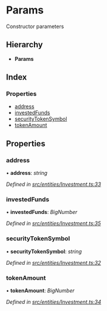 # Params

Constructor parameters

## Hierarchy

* **Params**

## Index

### Properties

* [address](_entities_investment_.params.md#address)
* [investedFunds](_entities_investment_.params.md#investedfunds)
* [securityTokenSymbol](_entities_investment_.params.md#securitytokensymbol)
* [tokenAmount](_entities_investment_.params.md#tokenamount)

## Properties

### address

• **address**: _string_

_Defined in_ [_src/entities/Investment.ts:33_](https://github.com/PolymathNetwork/polymath-sdk/blob/550676f/src/entities/Investment.ts#L33)

### investedFunds

• **investedFunds**: _BigNumber_

_Defined in_ [_src/entities/Investment.ts:35_](https://github.com/PolymathNetwork/polymath-sdk/blob/550676f/src/entities/Investment.ts#L35)

### securityTokenSymbol

• **securityTokenSymbol**: _string_

_Defined in_ [_src/entities/Investment.ts:32_](https://github.com/PolymathNetwork/polymath-sdk/blob/550676f/src/entities/Investment.ts#L32)

### tokenAmount

• **tokenAmount**: _BigNumber_

_Defined in_ [_src/entities/Investment.ts:34_](https://github.com/PolymathNetwork/polymath-sdk/blob/550676f/src/entities/Investment.ts#L34)

